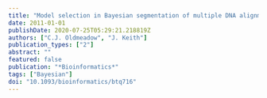 ```yaml
---
title: "Model selection in Bayesian segmentation of multiple DNA alignments"
date: 2011-01-01
publishDate: 2020-07-25T05:29:21.218819Z
authors: ["C.J. Oldmeadow", "J. Keith"]
publication_types: ["2"]
abstract: ""
featured: false
publication: "*Bioinformatics*"
tags: ["Bayesian"]
doi: "10.1093/bioinformatics/btq716"
---
```


